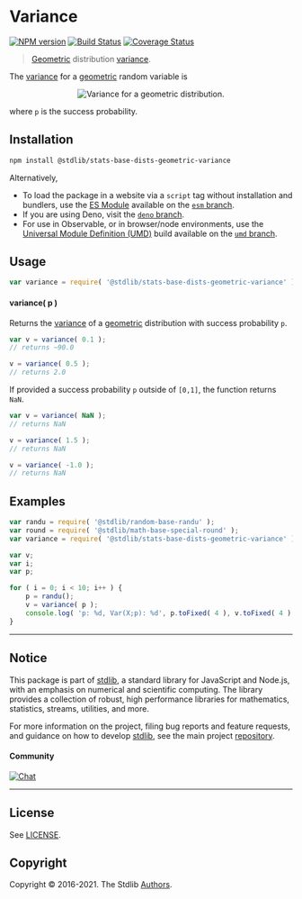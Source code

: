 <!--

@license Apache-2.0

Copyright (c) 2018 The Stdlib Authors.

Licensed under the Apache License, Version 2.0 (the "License");
you may not use this file except in compliance with the License.
You may obtain a copy of the License at

   http://www.apache.org/licenses/LICENSE-2.0

Unless required by applicable law or agreed to in writing, software
distributed under the License is distributed on an "AS IS" BASIS,
WITHOUT WARRANTIES OR CONDITIONS OF ANY KIND, either express or implied.
See the License for the specific language governing permissions and
limitations under the License.

-->

# Variance

[![NPM version][npm-image]][npm-url] [![Build Status][test-image]][test-url] [![Coverage Status][coverage-image]][coverage-url] <!-- [![dependencies][dependencies-image]][dependencies-url] -->

> [Geometric][geometric-distribution] distribution [variance][variance].

<!-- Section to include introductory text. Make sure to keep an empty line after the intro `section` element and another before the `/section` close. -->

<section class="intro">

The [variance][variance] for a [geometric][geometric-distribution] random variable is

<!-- <equation class="equation" label="eq:geometric_variance" align="center" raw="\operatorname{Var}\left( X \right) = \frac{1-p}{p^{2}}" alt="Variance for a geometric distribution."> -->

<div class="equation" align="center" data-raw-text="\operatorname{Var}\left( X \right) = \frac{1-p}{p^{2}}" data-equation="eq:geometric_variance">
    <img src="https://cdn.jsdelivr.net/gh/stdlib-js/stdlib@51534079fef45e990850102147e8945fb023d1d0/lib/node_modules/@stdlib/stats/base/dists/geometric/variance/docs/img/equation_geometric_variance.svg" alt="Variance for a geometric distribution.">
    <br>
</div>

<!-- </equation> -->

where `p` is the success probability.

</section>

<!-- /.intro -->

<!-- Package usage documentation. -->

<section class="installation">

## Installation

```bash
npm install @stdlib/stats-base-dists-geometric-variance
```

Alternatively,

-   To load the package in a website via a `script` tag without installation and bundlers, use the [ES Module][es-module] available on the [`esm` branch][esm-url].
-   If you are using Deno, visit the [`deno` branch][deno-url].
-   For use in Observable, or in browser/node environments, use the [Universal Module Definition (UMD)][umd] build available on the [`umd` branch][umd-url].

</section>

<section class="usage">

## Usage

```javascript
var variance = require( '@stdlib/stats-base-dists-geometric-variance' );
```

#### variance( p )

Returns the [variance][variance] of a [geometric][geometric-distribution] distribution with success probability `p`.

```javascript
var v = variance( 0.1 );
// returns ~90.0

v = variance( 0.5 );
// returns 2.0
```

If provided a success probability `p` outside of `[0,1]`, the function returns `NaN`.

```javascript
var v = variance( NaN );
// returns NaN

v = variance( 1.5 );
// returns NaN

v = variance( -1.0 );
// returns NaN
```

</section>

<!-- /.usage -->

<!-- Package usage notes. Make sure to keep an empty line after the `section` element and another before the `/section` close. -->

<section class="notes">

</section>

<!-- /.notes -->

<!-- Package usage examples. -->

<section class="examples">

## Examples

<!-- eslint no-undef: "error" -->

```javascript
var randu = require( '@stdlib/random-base-randu' );
var round = require( '@stdlib/math-base-special-round' );
var variance = require( '@stdlib/stats-base-dists-geometric-variance' );

var v;
var i;
var p;

for ( i = 0; i < 10; i++ ) {
    p = randu();
    v = variance( p );
    console.log( 'p: %d, Var(X;p): %d', p.toFixed( 4 ), v.toFixed( 4 ) );
}
```

</section>

<!-- /.examples -->

<!-- Section to include cited references. If references are included, add a horizontal rule *before* the section. Make sure to keep an empty line after the `section` element and another before the `/section` close. -->

<section class="references">

</section>

<!-- /.references -->

<!-- Section for related `stdlib` packages. Do not manually edit this section, as it is automatically populated. -->

<section class="related">

</section>

<!-- /.related -->

<!-- Section for all links. Make sure to keep an empty line after the `section` element and another before the `/section` close. -->


<section class="main-repo" >

* * *

## Notice

This package is part of [stdlib][stdlib], a standard library for JavaScript and Node.js, with an emphasis on numerical and scientific computing. The library provides a collection of robust, high performance libraries for mathematics, statistics, streams, utilities, and more.

For more information on the project, filing bug reports and feature requests, and guidance on how to develop [stdlib][stdlib], see the main project [repository][stdlib].

#### Community

[![Chat][chat-image]][chat-url]

---

## License

See [LICENSE][stdlib-license].


## Copyright

Copyright &copy; 2016-2021. The Stdlib [Authors][stdlib-authors].

</section>

<!-- /.stdlib -->

<!-- Section for all links. Make sure to keep an empty line after the `section` element and another before the `/section` close. -->

<section class="links">

[npm-image]: http://img.shields.io/npm/v/@stdlib/stats-base-dists-geometric-variance.svg
[npm-url]: https://npmjs.org/package/@stdlib/stats-base-dists-geometric-variance

[test-image]: https://github.com/stdlib-js/stats-base-dists-geometric-variance/actions/workflows/test.yml/badge.svg
[test-url]: https://github.com/stdlib-js/stats-base-dists-geometric-variance/actions/workflows/test.yml

[coverage-image]: https://img.shields.io/codecov/c/github/stdlib-js/stats-base-dists-geometric-variance/main.svg
[coverage-url]: https://codecov.io/github/stdlib-js/stats-base-dists-geometric-variance?branch=main

<!--

[dependencies-image]: https://img.shields.io/david/stdlib-js/stats-base-dists-geometric-variance.svg
[dependencies-url]: https://david-dm.org/stdlib-js/stats-base-dists-geometric-variance/main

-->

[umd]: https://github.com/umdjs/umd
[es-module]: https://developer.mozilla.org/en-US/docs/Web/JavaScript/Guide/Modules

[deno-url]: https://github.com/stdlib-js/stats-base-dists-geometric-variance/tree/deno
[umd-url]: https://github.com/stdlib-js/stats-base-dists-geometric-variance/tree/umd
[esm-url]: https://github.com/stdlib-js/stats-base-dists-geometric-variance/tree/esm

[chat-image]: https://img.shields.io/gitter/room/stdlib-js/stdlib.svg
[chat-url]: https://gitter.im/stdlib-js/stdlib/

[stdlib]: https://github.com/stdlib-js/stdlib

[stdlib-authors]: https://github.com/stdlib-js/stdlib/graphs/contributors

[stdlib-license]: https://raw.githubusercontent.com/stdlib-js/stats-base-dists-geometric-variance/main/LICENSE

[geometric-distribution]: https://en.wikipedia.org/wiki/Geometric_distribution

[variance]: https://en.wikipedia.org/wiki/Variance

</section>

<!-- /.links -->
